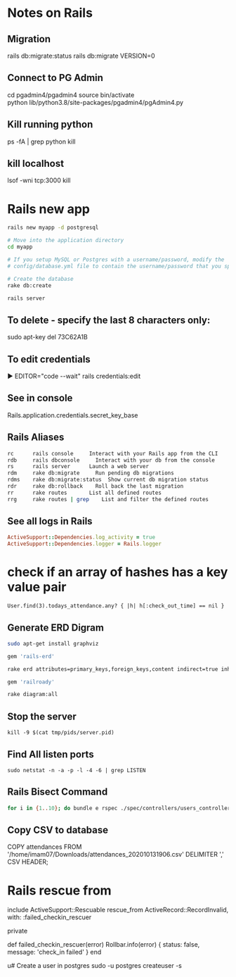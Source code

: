 # Notes on Rails

## Migration
rails db:migrate:status
rails db:migrate VERSION=0 

## Connect to PG Admin
cd pgadmin4/pgadmin4
source bin/activate    
python lib/python3.8/site-packages/pgadmin4/pgAdmin4.py

## Kill running python
ps -fA | grep python
kill <pid>

## kill localhost
lsof -wni tcp:3000
kill <pid>

# Rails new app

```bash
rails new myapp -d postgresql

# Move into the application directory
cd myapp

# If you setup MySQL or Postgres with a username/password, modify the
# config/database.yml file to contain the username/password that you specified

# Create the database
rake db:create

rails server
```

## To delete - specify the last 8 characters only:
sudo apt-key del 73C62A1B

## To edit credentials
▶ EDITOR="code --wait" rails credentials:edit

## See in console 
Rails.application.credentials.secret_key_base

##  Rails Aliases 

```bash
rc      rails console     Interact with your Rails app from the CLI
rdb     rails dbconsole     Interact with your db from the console
rs      rails server      Launch a web server
rdm     rake db:migrate     Run pending db migrations
rdms    rake db:migrate:status  Show current db migration status
rdr     rake db:rollback    Roll back the last migration
rr      rake routes       List all defined routes
rrg     rake routes | grep    List and filter the defined routes

```

## See all logs in Rails

```ruby
ActiveSupport::Dependencies.log_activity = true
ActiveSupport::Dependencies.logger = Rails.logger
```

# check if an array of hashes has a key value pair 

`User.find(3).todays_attendance.any? { |h| h[:check_out_time] == nil }`

## Generate ERD Digram

```bash
sudo apt-get install graphviz

gem 'rails-erd'

rake erd attributes=primary_keys,foreign_keys,content indirect=true inheritance=true polymorphism=true

gem 'railroady'

rake diagram:all
```

## Stop the server

`kill -9 $(cat tmp/pids/server.pid)`


## Find All listen ports

`sudo netstat -n -a -p -l -4 -6 | grep LISTEN`


## Rails Bisect Command

```bash 
for i in {1..10}; do bundle e rspec ./spec/controllers/users_controller_spec.rb --fail-fast --order rand --bisect=verbose; done
```

## Copy CSV to database

COPY attendances
FROM '/home/imam07/Downloads/attendances_202010131906.csv'
DELIMITER ',' CSV HEADER;

# Rails rescue from

include ActiveSupport::Rescuable
rescue_from ActiveRecord::RecordInvalid, with: :failed_checkin_rescuer

private

def failed_checkin_rescuer(error)
 Rollbar.info(error)
 {
   status: false, 
   message: 'check_in failed'
 }
end

u# Create a user in postgres
sudo -u postgres createuser <name> -s

